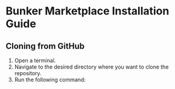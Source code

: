 # Bunker Marketplace Installation Guide
## Cloning from GitHub
1. Open a terminal.
2. Navigate to the desired directory where you want to clone the repository.
3. Run the following command: